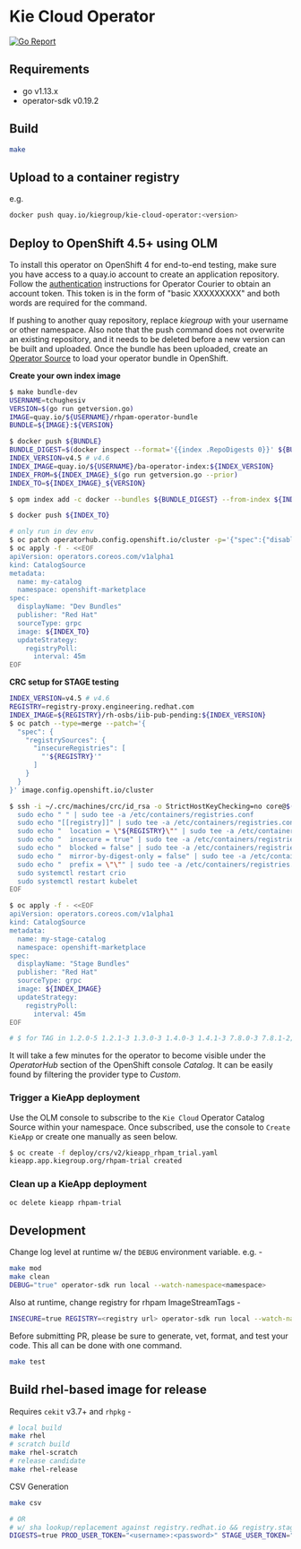 # Kie Cloud Operator

[![Go Report](https://goreportcard.com/badge/github.com/kiegroup/kie-cloud-operator)](https://goreportcard.com/report/github.com/kiegroup/kie-cloud-operator)

## Requirements

- go v1.13.x
- operator-sdk v0.19.2

## Build

```bash
make
```

## Upload to a container registry

e.g.

```bash
docker push quay.io/kiegroup/kie-cloud-operator:<version>
```

## Deploy to OpenShift 4.5+ using OLM

To install this operator on OpenShift 4 for end-to-end testing, make sure you have access to a quay.io account to create an application repository. Follow the [authentication](https://github.com/operator-framework/operator-courier/#authentication) instructions for Operator Courier to obtain an account token. This token is in the form of "basic XXXXXXXXX" and both words are required for the command.

If pushing to another quay repository, replace _kiegroup_ with your username or other namespace. Also note that the push command does not overwrite an existing repository, and it needs to be deleted before a new version can be built and uploaded. Once the bundle has been uploaded, create an [Operator Source](https://github.com/operator-framework/community-operators/blob/master/docs/testing-operators.md#linking-the-quay-application-repository-to-your-openshift-40-cluster) to load your operator bundle in OpenShift.

**Create your own index image**
```bash
$ make bundle-dev
USERNAME=tchughesiv
VERSION=$(go run getversion.go)
IMAGE=quay.io/${USERNAME}/rhpam-operator-bundle
BUNDLE=${IMAGE}:${VERSION}

$ docker push ${BUNDLE}
BUNDLE_DIGEST=$(docker inspect --format='{{index .RepoDigests 0}}' ${BUNDLE})
INDEX_VERSION=v4.5 # v4.6
INDEX_IMAGE=quay.io/${USERNAME}/ba-operator-index:${INDEX_VERSION}
INDEX_FROM=${INDEX_IMAGE}_$(go run getversion.go --prior)
INDEX_TO=${INDEX_IMAGE}_${VERSION}

$ opm index add -c docker --bundles ${BUNDLE_DIGEST} --from-index ${INDEX_FROM} --tag ${INDEX_TO}

$ docker push ${INDEX_TO}

# only run in dev env
$ oc patch operatorhub.config.openshift.io/cluster -p='{"spec":{"disableAllDefaultSources":true}}' --type=merge
$ oc apply -f - <<EOF
apiVersion: operators.coreos.com/v1alpha1
kind: CatalogSource
metadata:
  name: my-catalog
  namespace: openshift-marketplace
spec:
  displayName: "Dev Bundles"
  publisher: "Red Hat"
  sourceType: grpc
  image: ${INDEX_TO}
  updateStrategy:
    registryPoll:
      interval: 45m
EOF
```

**CRC setup for STAGE testing**
```bash
INDEX_VERSION=v4.5 # v4.6
REGISTRY=registry-proxy.engineering.redhat.com
INDEX_IMAGE=${REGISTRY}/rh-osbs/iib-pub-pending:${INDEX_VERSION}
$ oc patch --type=merge --patch='{
  "spec": {
    "registrySources": {
      "insecureRegistries": [
        "'${REGISTRY}'"
      ]
    }
  }
}' image.config.openshift.io/cluster

$ ssh -i ~/.crc/machines/crc/id_rsa -o StrictHostKeyChecking=no core@$(crc ip) << EOF
  sudo echo " " | sudo tee -a /etc/containers/registries.conf
  sudo echo "[[registry]]" | sudo tee -a /etc/containers/registries.conf
  sudo echo "  location = \"${REGISTRY}\"" | sudo tee -a /etc/containers/registries.conf
  sudo echo "  insecure = true" | sudo tee -a /etc/containers/registries.conf
  sudo echo "  blocked = false" | sudo tee -a /etc/containers/registries.conf
  sudo echo "  mirror-by-digest-only = false" | sudo tee -a /etc/containers/registries.conf
  sudo echo "  prefix = \"\"" | sudo tee -a /etc/containers/registries.conf
  sudo systemctl restart crio
  sudo systemctl restart kubelet
EOF

$ oc apply -f - <<EOF
apiVersion: operators.coreos.com/v1alpha1
kind: CatalogSource
metadata:
  name: my-stage-catalog
  namespace: openshift-marketplace
spec:
  displayName: "Stage Bundles"
  publisher: "Red Hat"
  sourceType: grpc
  image: ${INDEX_IMAGE}
  updateStrategy:
    registryPoll:
      interval: 45m
EOF

# $ for TAG in 1.2.0-5 1.2.1-3 1.3.0-3 1.4.0-3 1.4.1-3 7.8.0-3 7.8.1-2; do opm index add -c docker --bundles registry-proxy.engineering.redhat.com/rh-osbs/rhpam-7-rhpam-operator-bundle:${TAG} --from-index ${INDEX_IMAGE} --tag ${INDEX_IMAGE}; docker push ${INDEX_IMAGE}; done
```

It will take a few minutes for the operator to become visible under the _OperatorHub_ section of the OpenShift console _Catalog_. It can be easily found by filtering the provider type to _Custom_.

### Trigger a KieApp deployment

Use the OLM console to subscribe to the `Kie Cloud` Operator Catalog Source within your namespace. Once subscribed, use the console to `Create KieApp` or create one manually as seen below.

```bash
$ oc create -f deploy/crs/v2/kieapp_rhpam_trial.yaml
kieapp.app.kiegroup.org/rhpam-trial created
```

### Clean up a KieApp deployment

```bash
oc delete kieapp rhpam-trial
```

## Development

Change log level at runtime w/ the `DEBUG` environment variable. e.g. -

```bash
make mod
make clean
DEBUG="true" operator-sdk run local --watch-namespace<namespace>
```

Also at runtime, change registry for rhpam ImageStreamTags -

```bash
INSECURE=true REGISTRY=<registry url> operator-sdk run local --watch-namespace<namespace>
```

Before submitting PR, please be sure to generate, vet, format, and test your code. This all can be done with one command.

```bash
make test
```

## Build rhel-based image for release

Requires `cekit` v3.7+ and `rhpkg` -

```bash
# local build
make rhel
# scratch build
make rhel-scratch
# release candidate
make rhel-release
```

CSV Generation

```bash
make csv

# OR
# w/ sha lookup/replacement against registry.redhat.io && registry.stage.redhat.io
DIGESTS=true PROD_USER_TOKEN="<username>:<password>" STAGE_USER_TOKEN="<username>:<password>" make csv
```

